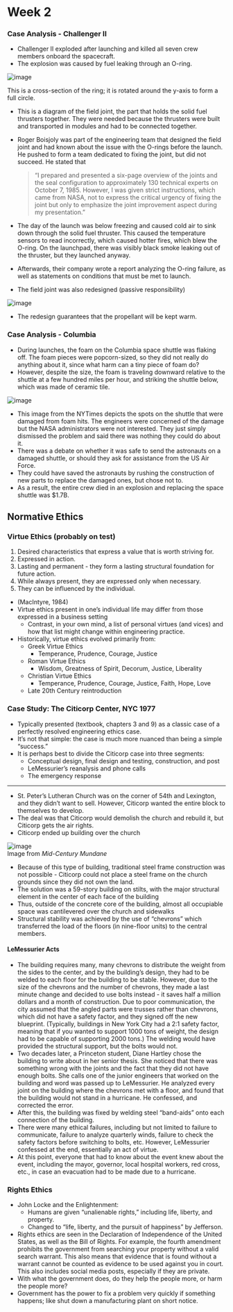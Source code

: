 # Week 2
### Case Analysis - Challenger II



* Challenger II exploded after launching and killed all seven crew members onboard the spacecraft.
* The explosion was caused by fuel leaking through an O-ring.

![image](https://user-images.githubusercontent.com/66571533/232263325-6e0d35d0-eb18-47e5-90a8-08c2319a27a0.png)

This is a cross-section of the ring; it is rotated around the y-axis to form a full circle.



* This is a diagram of the field joint, the part that holds the solid fuel thrusters together.  They were needed because the thrusters were built and transported in modules and had to be connected together.
* Roger Boisjoly was part of the engineering team that designed the field joint and had known about the issue with the O-rings before the launch.  He pushed to form a team dedicated to fixing the joint, but did not succeed.  He stated that 

    > “I prepared and presented a six-page overview of the joints and the seal configuration to approximately 130 technical experts on October 7, 1985.  However, I was given strict instructions, which came from NASA, not to express the critical urgency of fixing the joint but only to emphasize the joint improvement aspect during my presentation.”

* The day of the launch was below freezing and caused cold air to sink down through the solid fuel thruster.  This caused the temperature sensors to read incorrectly, which caused hotter fires, which blew the O-ring.  On the launchpad, there was visibly black smoke leaking out of the thruster, but they launched anyway.
* Afterwards, their company wrote a report analyzing the O-ring failure, as well as statements on conditions that must be met to launch.
* The field joint was also redesigned (passive responsibility)

![image](https://user-images.githubusercontent.com/66571533/232263343-c6f4ef12-70ed-481e-8cfb-e4dba845c63d.png)<br>
* The redesign guarantees that the propellant will be kept warm.


### Case Analysis - Columbia



* During launches, the foam on the Columbia space shuttle was flaking off.  The foam pieces were popcorn-sized, so they did not really do anything about it, since what harm can a tiny piece of foam do?
* However, despite the size, the foam is traveling downward relative to the shuttle at a few hundred miles per hour, and striking the shuttle below, which was made of ceramic tile.

![image](https://user-images.githubusercontent.com/66571533/232263364-1d59acdd-b1ae-4c05-a7c8-4b0ab9e27f66.png)<br>

* This image from the NYTimes depicts the spots on the shuttle that were damaged from foam hits.  The engineers were concerned of the damage but the NASA administrators were not interested.  They just simply dismissed the problem and said there was nothing they could do about it.
* There was a debate on whether it was safe to send the astronauts on a damaged shuttle, or should they ask for assistance from the US Air Force.
* They could have saved the astronauts by rushing the construction of new parts to replace the damaged ones, but chose not to.
* As a result, the entire crew died in an explosion and replacing the space shuttle was $1.7B.


## Normative Ethics


### Virtue Ethics (probably on test)



1. Desired characteristics that express a value that is worth striving for.
2. Expressed in action.
3. Lasting and permanent - they form a lasting structural foundation for future action.
4. While always present, they are expressed only when necessary.
5. They can be influenced by the individual.
* (MacIntyre, 1984)
* Virtue ethics present in one’s individual life may differ from those expressed in a business setting
    * Contrast, in your own mind, a list of personal virtues (and vices) and how that list might change within engineering practice.
* Historically, virtue ethics evolved primarily from:
    * Greek Virtue Ethics
        * Temperance, Prudence, Courage, Justice
    * Roman Virtue Ethics
        * Wisdom, Greatness of Spirit, Decorum, Justice, Liberality
    * Christian Virtue Ethics
        * Temperance, Prudence, Courage, Justice, Faith, Hope, Love
    * Late 20th Century reintroduction


### Case Study: The Citicorp Center, NYC 1977



* Typically presented (textbook, chapters 3 and 9) as a classic case of a perfectly resolved engineering ethics case.
* It’s not that simple: the case is much more nuanced than being a simple “success.”
* It is perhaps best to divide the Citicorp case into three segments:
    * Conceptual design, final design and testing, construction, and post
    * LeMessurier’s reanalysis and phone calls
    * The emergency response

--- 



* St. Peter’s Lutheran Church was on the corner of 54th and Lexington, and they didn’t want to sell.  However, Citicorp wanted the entire block to themselves to develop.
* The deal was that Citicorp would demolish the church and rebuild it, but Citicorp gets the air rights.  
* Citicorp ended up building over the church

![image](https://user-images.githubusercontent.com/66571533/232263390-0d3b0b2b-d534-489a-8c0c-586847a27a32.png)<br>
    Image from _Mid-Century Mundane_

* Because of this type of building, traditional steel frame construction was not possible - Citicorp could not place a steel frame on the church grounds since they did not own the land.
* The solution was a 59-story building on stilts, with the major structural element in the center of each face of the building
* Thus, outside of the concrete core of the building, almost all occupiable space was cantilevered over the church and sidewalks
* Structural stability was achieved by the use of “chevrons” which transferred the load of the floors (in nine-floor units) to the central members.


#### LeMessurier Acts



* The building requires many, many chevrons to distribute the weight from the sides to the center, and by the building’s design, they had to be welded to each floor for the building to be stable.  However, due to the size of the chevrons and the number of chevrons, they made a last minute change and decided to use bolts instead - it saves half a million dollars and a month of construction.  Due to poor communication, the city assumed that the angled parts were trusses rather than chevrons, which did not have a safety factor, and they signed off the new blueprint.  (Typically, buildings in New York City had a 2:1 safety factor, meaning that if you wanted to support 1000 tons of weight, the design had to be capable of supporting 2000 tons.)  The welding would have provided the structural support, but the bolts would not.
* Two decades later, a Princeton student, Diane Hartley chose the building to write about in her senior thesis.  She noticed that there was something wrong with the joints and the fact that they did not have enough bolts.  She calls one of the junior engineers that worked on the building and word was passed up to LeMessurier. He analyzed every joint on the building where the chevrons met with a floor, and found that the building would not stand in a hurricane.  He confessed, and corrected the error.
* After this, the building was fixed by welding steel “band-aids” onto each connection of the building.
* There were many ethical failures, including but not limited to failure to communicate, failure to analyze quarterly winds, failure to check the safety factors before switching to bolts, etc.  However, LeMessurier confessed at the end, essentially an act of virtue.
* At this point, everyone that had to know about the event knew about the event, including the mayor, governor, local hospital workers, red cross, etc., in case an evacuation had to be made due to a hurricane.


### Rights Ethics 



* John Locke and the Enlightenment:
    * Humans are given “unalienable rights,” including life, liberty, and property.
    * Changed to “life, liberty, and the pursuit of happiness” by Jefferson.
* Rights ethics are seen in the Declaration of Independence of the United States, as well as the Bill of Rights.  For example, the fourth amendment prohibits the government from searching your property without a valid search warrant.  This also means that evidence that is found without a warrant cannot be counted as evidence to be used against you in court.  This also includes social media posts, especially if they are private.
* With what the government does, do they help the people more, or harm the people more? 
* Government has the power to fix a problem very quickly if something happens; like shut down a manufacturing plant on short notice. 
